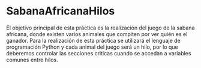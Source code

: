 # SabanaAfricanaHilos
El objetivo principal de esta práctica es la realización del juego de la sabana africana, donde existen varios animales que compiten por ver quién es el ganador. Para la realización de esta práctica se utilizará el lenguaje de programación Python y cada animal del juego será un hilo, por lo que deberemos controlar las secciones criticas cuando se accedan a variables comunes entre hilos.
